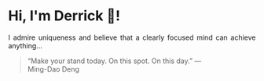 # Hi, I'm Derrick 👋!
<p align="justify">I admire uniqueness and believe that a clearly focused mind can achieve anything...</p> 
<!-- #quote-start -->
<blockquote>&ldquo;Make your stand today. On this spot. On this day.&rdquo; &mdash; <footer>Ming-Dao Deng</footer></blockquote>
<!-- #quote-end -->

